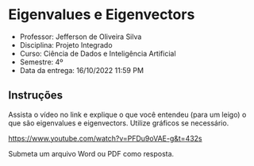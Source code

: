 # Eigenvalues e Eigenvectors

- Professor: Jefferson de Oliveira Silva
- Disciplina: Projeto Integrado
- Curso: Ciência de Dados e Inteligência Artificial
- Semestre: 4º
- Data da entrega: 16/10/2022 11:59 PM

## Instruções

Assista o vídeo no link e explique o que você entendeu (para um leigo) o que são eigenvalues e eigenvectors. Utilize gráficos se necessário.

https://www.youtube.com/watch?v=PFDu9oVAE-g&t=432s

Submeta um arquivo Word ou PDF como resposta.
